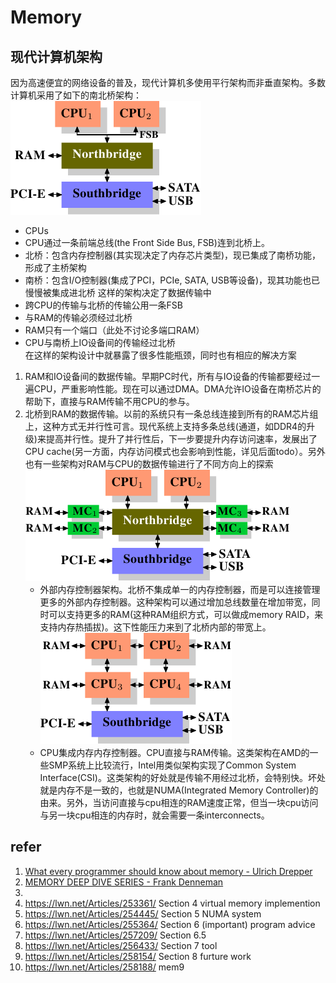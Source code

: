 # Memory
## 现代计算机架构
因为高速便宜的网络设备的普及，现代计算机多使用平行架构而非垂直架构。多数计算机采用了如下的南北桥架构：  
![Structure with Northbridge and Southbridge](pics/Structure_with_Northbridge_and_Southbridge.png)  
- CPUs
- CPU通过一条前端总线(the Front Side Bus, FSB)连到北桥上。
- 北桥：包含内存控制器(其实现决定了内存芯片类型)，现已集成了南桥功能，形成了主桥架构  
- 南桥：包含I/O控制器(集成了PCI，PCIe, SATA, USB等设备)，现其功能也已慢慢被集成进北桥
这样的架构决定了数据传输中
- 跨CPU的传输与北桥的传输公用一条FSB
- 与RAM的传输必须经过北桥
- RAM只有一个端口（此处不讨论多端口RAM）
- CPU与南桥上IO设备间的传输经过北桥  
在这样的架构设计中就暴露了很多性能瓶颈，同时也有相应的解决方案
1. RAM和IO设备间的数据传输。早期PC时代，所有与IO设备的传输都要经过一遍CPU，严重影响性能。现在可以通过DMA。DMA允许IO设备在南桥芯片的帮助下，直接与RAM传输不用CPU的参与。
2. 北桥到RAM的数据传输。以前的系统只有一条总线连接到所有的RAM芯片组上，这种方式无并行性可言。现代系统上支持多条总线(通道，如DDR4的升级)来提高并行性。提升了并行性后，下一步要提升内存访问速率，发展出了CPU cache(另一方面，内存访问模式也会影响到性能，详见后面todo）。另外也有一些架构对RAM与CPU的数据传输进行了不同方向上的探索  
![外部内存控制架构](pics/Northbridge_with_External_Controllers.png)
   - 外部内存控制器架构。北桥不集成单一的内存控制器，而是可以连接管理更多的外部内存控制器。这种架构可以通过增加总线数量在增加带宽，同时可以支持更多的RAM(这种RAM组织方式，可以做成memory RAID，来支持内存热插拔)。这下性能压力来到了北桥内部的带宽上。
![CPU集成内存控制器](pics/Integrated_Memory_Controller.png)
   - CPU集成内存内存控制器。CPU直接与RAM传输。这类架构在AMD的一些SMP系统上比较流行，Intel用类似架构实现了Common System Interface(CSI)。这类架构的好处就是传输不用经过北桥，会特别快。坏处就是内存不是一致的，也就是NUMA(Integrated Memory Controller)的由来。另外，当访问直接与cpu相连的RAM速度正常，但当一块cpu访问与另一块cpu相连的内存时，就会需要一条interconnects。
## refer
1. [What every programmer should know about memory - Ulrich Drepper](https://lwn.net/Articles/250967/)
2. [MEMORY DEEP DIVE SERIES - Frank Denneman](https://frankdenneman.nl/2015/02/18/memory-configuration-scalability-blog-series/)
3. 
4. https://lwn.net/Articles/253361/ Section 4 virtual memory implemention
5. https://lwn.net/Articles/254445/ Section 5 NUMA system
6. https://lwn.net/Articles/255364/ Section 6 (important) program advice
7. https://lwn.net/Articles/257209/ Section 6.5 
8. https://lwn.net/Articles/256433/ Section 7 tool
9.  https://lwn.net/Articles/258154/ Section 8 furture work
10. https://lwn.net/Articles/258188/ mem9